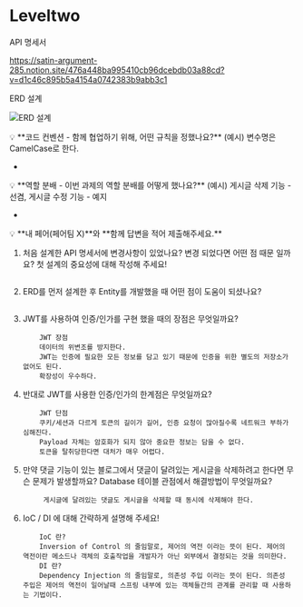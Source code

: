 # Leveltwo

API 명세서

https://satin-argument-285.notion.site/476a448ba995410cb96dcebdb03a88cd?v=d1c46c895b5a4154a0742383b9abb3c1

ERD 설계

![ERD 설계](https://github.com/GrH9018/Leveltwo/assets/133674570/5730ca1c-c28b-4344-9a88-d13518102085)


<aside>
💡 **코드 컨벤션 - 함께 협업하기 위해, 어떤 규칙을 정했나요?**
(예시) 변수명은 CamelCase로 한다.

</aside>

- 

<aside>
💡 **역할 분배 - 이번 과제의 역할 분배를 어떻게 했나요?**
(예시) 게시글 삭제 기능 - 선겸, 게시글 수정 기능 - 예지

</aside>

- 

<aside>
💡 **내 페어(페어팀 X)**와 **함께 답변을 적어 제출해주세요.**

</aside>

1. 처음 설계한 API 명세서에 변경사항이 있었나요? 
변경 되었다면 어떤 점 때문 일까요? 첫 설계의 중요성에 대해 작성해 주세요!
    
    ```
    
    ```
    
2. ERD를 먼저 설계한 후 Entity를 개발했을 때 어떤 점이 도움이 되셨나요?
    
    ```
    
    ```
    
3. JWT를 사용하여 인증/인가를 구현 했을 때의 장점은 무엇일까요?
    
    ```
        JWT 장점
        데이터의 위변조를 방지한다.
        JWT는 인증에 필요한 모든 정보를 담고 있기 때문에 인증을 위한 별도의 저장소가 없어도 된다.
        확장성이 우수하다.
    ```
    
4. 반대로 JWT를 사용한 인증/인가의 한계점은 무엇일까요?
    
    ```
        JWT 단점
        쿠키/세션과 다르게 토큰의 길이가 길어, 인증 요청이 많아질수록 네트워크 부하가 심해진다.
        Payload 자체는 암호화가 되지 않아 중요한 정보는 담을 수 없다.
        토큰을 탈취당한다면 대처가 매우 어렵다.
    ```
    
5. 만약 댓글 기능이 있는 블로그에서 댓글이 달려있는 게시글을 삭제하려고 한다면 무슨 문제가 발생할까요? Database 테이블 관점에서 해결방법이 무엇일까요?
    
    ```
         게시글에 달려있는 댓글도 게시글을 삭제할 때 동시에 삭제해야 한다.
    ```
    
6. IoC / DI 에 대해 간략하게 설명해 주세요! 
    
    ```
        IoC 란?
        Inversion of Control 의 줄임말로, 제어의 역전 이라는 뜻이 된다. 제어의 역전이란 메소드나 객체의 호출작업을 개발자가 아닌 외부에서 결정되는 것을 의미한다.
        DI 란?
        Dependency Injection 의 줄임말로, 의존성 주입 이라는 뜻이 된다. 의존성 주입은 제어의 역전이 일어날때 스프링 내부에 있는 객체들간의 관계를 관리할 때 사용하는 기법이다. 
    ```
